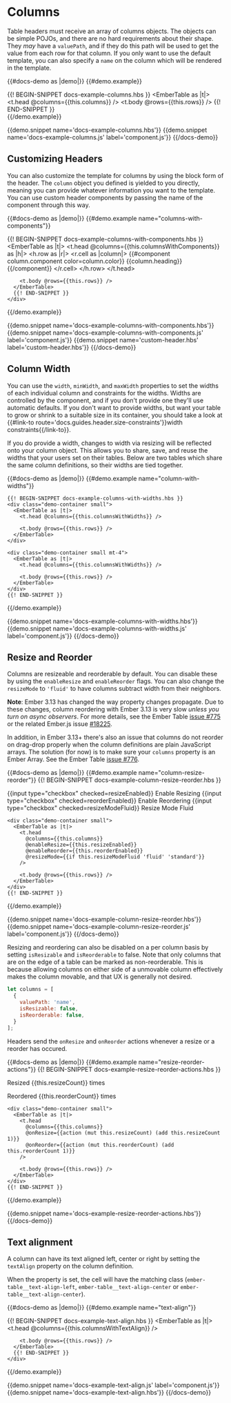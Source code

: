 # Columns

Table headers must receive an array of columns objects. The objects can be
simple POJOs, and there are no hard requirements about their shape. They _may_
have a `valuePath`, and if they do this path will be used to get the value from
each row for that column. If you only want to use the default template, you can
also specify a `name` on the column which will be rendered in the template.

{{#docs-demo as |demo|}}
  {{#demo.example}}
    <div class="demo-container small">
      {{! BEGIN-SNIPPET docs-example-columns.hbs }}
      <EmberTable as |t|>
        <t.head @columns={{this.columns}} />
        <t.body @rows={{this.rows}} />
      </EmberTable>
      {{! END-SNIPPET }}
    </div>
  {{/demo.example}}

  {{demo.snippet name='docs-example-columns.hbs'}}
  {{demo.snippet name='docs-example-columns.js' label='component.js'}}
{{/docs-demo}}

## Customizing Headers

You can also customize the template for columns by using the block form of the
header. The `column` object you defined is yielded to you directly, meaning you
can provide whatever information you want to the template. You can use custom
header components by passing the name of the component through this way.

{{#docs-demo as |demo|}}
  {{#demo.example name="columns-with-components"}}
    <div class="demo-container small">
      {{! BEGIN-SNIPPET docs-example-columns-with-components.hbs }}
      <EmberTable as |t|>
        <t.head @columns={{this.columnsWithComponents}} as |h|>
          <h.row as |r|>
            <r.cell as |column|>
              {{#component column.component color=column.color}}
                {{column.heading}}
              {{/component}}
            </r.cell>
          </h.row>
        </t.head>

        <t.body @rows={{this.rows}} />
      </EmberTable>
      {{! END-SNIPPET }}
    </div>
  {{/demo.example}}

  {{demo.snippet name='docs-example-columns-with-components.hbs'}}
  {{demo.snippet name='docs-example-columns-with-components.js' label='component.js'}}
  {{demo.snippet name='custom-header.hbs' label='custom-header.hbs'}}
{{/docs-demo}}

## Column Width

You can use the `width`, `minWidth`, and `maxWidth` properties to set the widths
of each individual column and constraints for the widths. Widths are controlled
by the component, and if you don't provide one they'll use automatic defaults.
If you don't want to provide widths, but want your table to grow or shrink to
a suitable size in its container, you should take a look at
{{#link-to route='docs.guides.header.size-constraints'}}width
constraints{{/link-to}}.

If you do provide a width, changes to width via resizing will be reflected onto
your column object. This allows you to share, save, and reuse the widths that
your users set on their tables. Below are two tables which share the same column
definitions, so their widths are tied together.

{{#docs-demo as |demo|}}
  {{#demo.example name="column-with-widths"}}

    {{! BEGIN-SNIPPET docs-example-columns-with-widths.hbs }}
    <div class="demo-container small">
      <EmberTable as |t|>
        <t.head @columns={{this.columnsWithWidths}} />

        <t.body @rows={{this.rows}} />
      </EmberTable>
    </div>

    <div class="demo-container small mt-4">
      <EmberTable as |t|>
        <t.head @columns={{this.columnsWithWidths}} />

        <t.body @rows={{this.rows}} />
      </EmberTable>
    </div>
    {{! END-SNIPPET }}

  {{/demo.example}}

  {{demo.snippet name='docs-example-columns-with-widths.hbs'}}
  {{demo.snippet name='docs-example-columns-with-widths.js' label='component.js'}}
{{/docs-demo}}


## Resize and Reorder

Columns are resizeable and reorderable by default. You can disable these by
using the `enableResize` and `enableReorder` flags. You can also change the
`resizeMode` to `'fluid'` to have columns subtract width from their neighbors.

**Note**: Ember 3.13 has changed the way property changes propagate. Due to these
changes, column reordering with Ember 3.13 is very slow *unless you turn on async observers*.
For more details, see the Ember Table [issue #775](https://github.com/Addepar/ember-table/issues/775)
or the related Ember.js issue [#18225](https://github.com/emberjs/ember.js/issues/18225).

In addition, in Ember 3.13+ there's also an issue that columns do not reorder on drag-drop properly
when the column definitions are plain JavaScript arrays. The solution (for now) is to make sure your
`columns` property is an Ember Array. See the Ember Table [issue #776](https://github.com/Addepar/ember-table/issues/776).

{{#docs-demo as |demo|}}
  {{#demo.example name="column-resize-reorder"}}
    {{! BEGIN-SNIPPET docs-example-column-resize-reorder.hbs }}
    <div class='demo-options'>
      <label>
        {{input type="checkbox" checked=resizeEnabled}}
        Enable Resizing
      </label>
      <label>
        {{input type="checkbox" checked=reorderEnabled}}
        Enable Reordering
      </label>
      <label>
        {{input type="checkbox" checked=resizeModeFluid}}
        Resize Mode Fluid
      </label>
    </div>

    <div class="demo-container small">
      <EmberTable as |t|>
        <t.head
          @columns={{this.columns}}
          @enableResize={{this.resizeEnabled}}
          @enableReorder={{this.reorderEnabled}}
          @resizeMode={{if this.resizeModeFluid 'fluid' 'standard'}}
        />

        <t.body @rows={{this.rows}} />
      </EmberTable>
    </div>
    {{! END-SNIPPET }}

  {{/demo.example}}

  {{demo.snippet name='docs-example-column-resize-reorder.hbs'}}
  {{demo.snippet name='docs-example-column-resize-reorder.js' label='component.js'}}
{{/docs-demo}}

Resizing and reordering can also be disabled on a per column basis by setting
`isResizable` and `isReorderable` to false. Note that only columns that are on
the edge of a table can be marked as non-reorderable. This is because allowing
columns on either side of a unmovable column effectively makes the column
movable, and that UX is generally not desired.

```js
let columns = [
  {
    valuePath: 'name',
    isResizable: false,
    isReorderable: false,
  }
];
```

Headers send the `onResize` and `onReorder` actions whenever a resize or a
reorder has occured.

{{#docs-demo as |demo|}}
  {{#demo.example name="resize-reorder-actions"}}
    {{! BEGIN-SNIPPET docs-example-resize-reorder-actions.hbs }}
    <p>Resized {{this.resizeCount}} times</p>
    <p>Reordered {{this.reorderCount}} times</p>

    <div class="demo-container small">
      <EmberTable as |t|>
        <t.head
          @columns={{this.columns}}
          @onResize={{action (mut this.resizeCount) (add this.resizeCount 1)}}
          @onReorder={{action (mut this.reorderCount) (add this.reorderCount 1)}}
        />

        <t.body @rows={{this.rows}} />
      </EmberTable>
    </div>
    {{! END-SNIPPET }}
  {{/demo.example}}

  {{demo.snippet name='docs-example-resize-reorder-actions.hbs'}}
{{/docs-demo}}

## Text alignment

A column can have its text aligned left, center or right by setting the `textAlign` property on the column definition.

When the property is set, the cell will have the matching class (`ember-table__text-align-left`, `ember-table__text-align-center` or `ember-table__text-align-center`).

{{#docs-demo as |demo|}}
  {{#demo.example name="text-align"}}
    <div class="demo-container small">
      {{! BEGIN-SNIPPET docs-example-text-align.hbs }}
      <EmberTable as |t|>
        <t.head @columns={{this.columnsWithTextAlign}} />

        <t.body @rows={{this.rows}} />
      </EmberTable>
      {{! END-SNIPPET }}
    </div>
  {{/demo.example}}

  {{demo.snippet name='docs-example-text-align.js' label='component.js'}}
  {{demo.snippet name='docs-example-text-align.hbs'}}
{{/docs-demo}}
